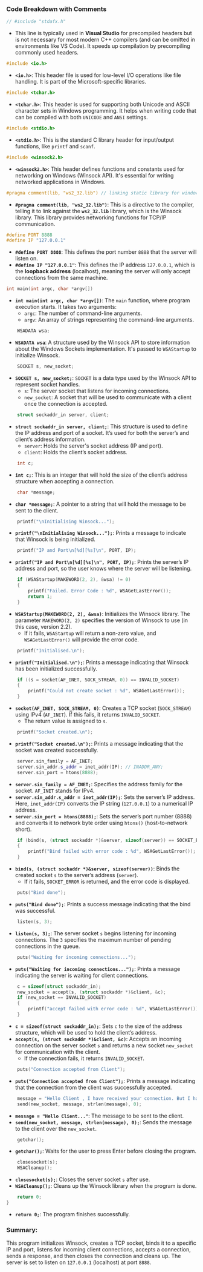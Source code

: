 

### Code Breakdown with Comments

```cpp
// #include "stdafx.h" 
```
- This line is typically used in **Visual Studio** for precompiled headers but is not necessary for most modern C++ compilers (and can be omitted in environments like VS Code). It speeds up compilation by precompiling commonly used headers.

```cpp
#include <io.h>
```
- **`<io.h>`**: This header file is used for low-level I/O operations like file handling. It is part of the Microsoft-specific libraries.

```cpp
#include <tchar.h>
```
- **`<tchar.h>`**: This header is used for supporting both Unicode and ASCII character sets in Windows programming. It helps when writing code that can be compiled with both `UNICODE` and `ANSI` settings.

```cpp
#include <stdio.h>
```
- **`<stdio.h>`**: This is the standard C library header for input/output functions, like `printf` and `scanf`.

```cpp
#include <winsock2.h>
```
- **`<winsock2.h>`**: This header defines functions and constants used for networking on Windows (Winsock API). It's essential for writing networked applications in Windows.

```cpp
#pragma comment(lib, "ws2_32.lib") // linking static library for window socket
```
- **`#pragma comment(lib, "ws2_32.lib")`**: This is a directive to the compiler, telling it to link against the **`ws2_32.lib`** library, which is the Winsock library. This library provides networking functions for TCP/IP communication.

```cpp
#define PORT 8888
#define IP "127.0.0.1"
```
- **`#define PORT 8888`**: This defines the port number `8888` that the server will listen on.
- **`#define IP "127.0.0.1"`**: This defines the IP address `127.0.0.1`, which is the **loopback address** (localhost), meaning the server will only accept connections from the same machine.

```cpp
int main(int argc, char *argv[])
```
- **`int main(int argc, char *argv[])`**: The `main` function, where program execution starts. It takes two arguments:
  - `argc`: The number of command-line arguments.
  - `argv`: An array of strings representing the command-line arguments.

```cpp
    WSADATA wsa;
```
- **`WSADATA wsa`**: A structure used by the Winsock API to store information about the Windows Sockets implementation. It's passed to `WSAStartup` to initialize Winsock.

```cpp
    SOCKET s, new_socket;
```
- **`SOCKET s, new_socket;`**: `SOCKET` is a data type used by the Winsock API to represent socket handles.
  - `s`: The server socket that listens for incoming connections.
  - `new_socket`: A socket that will be used to communicate with a client once the connection is accepted.

```cpp
    struct sockaddr_in server, client;
```
- **`struct sockaddr_in server, client;`**: This structure is used to define the IP address and port of a socket. It’s used for both the server’s and client’s address information.
  - `server`: Holds the server's socket address (IP and port).
  - `client`: Holds the client’s socket address.

```cpp
    int c;
```
- **`int c;`**: This is an integer that will hold the size of the client’s address structure when accepting a connection.

```cpp
    char *message;
```
- **`char *message;`**: A pointer to a string that will hold the message to be sent to the client.

```cpp
    printf("\nInitialising Winsock...");
```
- **`printf("\nInitialising Winsock...");`**: Prints a message to indicate that Winsock is being initialized.

```cpp
    printf("IP and Port\n[%d][%s]\n", PORT, IP);
```
- **`printf("IP and Port\n[%d][%s]\n", PORT, IP);`**: Prints the server’s IP address and port, so the user knows where the server will be listening.

```cpp
    if (WSAStartup(MAKEWORD(2, 2), &wsa) != 0)
    {
        printf("Failed. Error Code : %d", WSAGetLastError());
        return 1;
    }
```
- **`WSAStartup(MAKEWORD(2, 2), &wsa)`**: Initializes the Winsock library. The parameter `MAKEWORD(2, 2)` specifies the version of Winsock to use (in this case, version 2.2).
  - If it fails, `WSAStartup` will return a non-zero value, and `WSAGetLastError()` will provide the error code.

```cpp
    printf("Initialised.\n");
```
- **`printf("Initialised.\n");`**: Prints a message indicating that Winsock has been initialized successfully.

```cpp
    if ((s = socket(AF_INET, SOCK_STREAM, 0)) == INVALID_SOCKET)
    {
        printf("Could not create socket : %d", WSAGetLastError());
    }
```
- **`socket(AF_INET, SOCK_STREAM, 0)`**: Creates a TCP socket (`SOCK_STREAM`) using IPv4 (`AF_INET`). If this fails, it returns `INVALID_SOCKET`.
  - The return value is assigned to `s`.

```cpp
    printf("Socket created.\n");
```
- **`printf("Socket created.\n");`**: Prints a message indicating that the socket was created successfully.

```cpp
    server.sin_family = AF_INET;
    server.sin_addr.s_addr = inet_addr(IP); // INADDR_ANY;
    server.sin_port = htons(8888);
```
- **`server.sin_family = AF_INET;`**: Specifies the address family for the socket. `AF_INET` stands for IPv4.
- **`server.sin_addr.s_addr = inet_addr(IP);`**: Sets the server’s IP address. Here, `inet_addr(IP)` converts the IP string (`127.0.0.1`) to a numerical IP address.
- **`server.sin_port = htons(8888);`**: Sets the server’s port number (8888) and converts it to network byte order using `htons()` (host-to-network short).

```cpp
    if (bind(s, (struct sockaddr *)&server, sizeof(server)) == SOCKET_ERROR)
    {
        printf("Bind failed with error code : %d", WSAGetLastError());
    }
```
- **`bind(s, (struct sockaddr *)&server, sizeof(server))`**: Binds the created socket `s` to the server’s address (`server`).
  - If it fails, `SOCKET_ERROR` is returned, and the error code is displayed.

```cpp
    puts("Bind done");
```
- **`puts("Bind done");`**: Prints a success message indicating that the bind was successful.

```cpp
    listen(s, 3);
```
- **`listen(s, 3);`**: The server socket `s` begins listening for incoming connections. The `3` specifies the maximum number of pending connections in the queue.

```cpp
    puts("Waiting for incoming connections...");
```
- **`puts("Waiting for incoming connections...");`**: Prints a message indicating the server is waiting for client connections.

```cpp
    c = sizeof(struct sockaddr_in);
    new_socket = accept(s, (struct sockaddr *)&client, &c);
    if (new_socket == INVALID_SOCKET)
    {
        printf("accept failed with error code : %d", WSAGetLastError());
    }
```
- **`c = sizeof(struct sockaddr_in);`**: Sets `c` to the size of the address structure, which will be used to hold the client’s address.
- **`accept(s, (struct sockaddr *)&client, &c)`**: Accepts an incoming connection on the server socket `s` and returns a new socket `new_socket` for communication with the client.
  - If the connection fails, it returns `INVALID_SOCKET`.

```cpp
    puts("Connection accepted from Client");
```
- **`puts("Connection accepted from Client");`**: Prints a message indicating that the connection from the client was successfully accepted.

```cpp
    message = "Hello Client , I have received your connection. But I have to go now, bye\n";
    send(new_socket, message, strlen(message), 0);
```
- **`message = "Hello Client..."`**: The message to be sent to the client.
- **`send(new_socket, message, strlen(message), 0);`**: Sends the message to the client over the `new_socket`.

```cpp
    getchar();
```
- **`getchar();`**: Waits for the user to press Enter before closing the program.

```cpp
    closesocket(s);
    WSACleanup();
```
- **`closesocket(s);`**: Closes the server socket `s` after use.
- **`WSACleanup();`**: Cleans up the Winsock library when the program is done.

```cpp
    return 0;
}
```
- **`return 0;`**: The program finishes successfully.

### Summary:
This program initializes Winsock, creates a TCP socket, binds it to a specific IP and port, listens for incoming client connections, accepts a connection, sends a response, and then closes the connection and cleans up. The server is set to listen on `127.0.0.1` (localhost) at port `8888`.